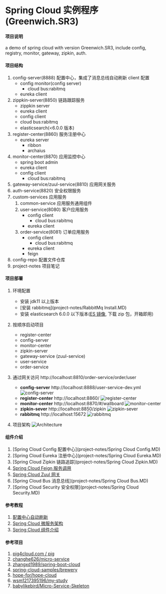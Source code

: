 Spring Cloud 实例程序(Greenwich.SR3)
===

#### 项目说明
a demo of spring cloud with version Greenwich.SR3, include config, registry, monitor, gateway, zipkin, auth.

#### 项目结构
1. config-server(8888) 配置中心，集成了消息总线自动刷新 client 配置
    - config monitor(config server)
        - cloud bus:rabitmq
    - eureka client
2. zippkin-server(8850) 链路跟踪服务
    - zippkin server
    - eureka client
    - config client
    - cloud bus:rabitmq
    - elasticsearch(<6.0.0 版本)
3. register-center(8860) 服务注册中心
    - eureka server
      - ribbon
      - archaius
4. monitor-center(8870) 应用监控中心
    - spring boot admin
    - eureka client
    - config client
        - cloud bus:rabitmq
5. gateway-service/zuul-service(8810) 应用网关服务
6. auth-service(8820) 安全权限服务
7. custom-services 应用服务
    1. common-service 应用服务通用组件
    2. user-service(8080) 客户应用服务
       - config client
           - cloud bus:rabitmq
       - eureka client
    3. order-service(8081) 订单应用服务
       - config client
           - cloud bus:rabitmq
       - eureka client
       - feign
8. config-repo 配置文件仓库
9. project-notes 项目笔记

    
#### 项目部署
1. 环境配置
    - 安装 jdk11 以上版本
    - [安装 rabbitmq](project-notes/RabbitMq Install.MD) 
    - 安装 elasticsearch 6.0.0 以下版本([ES 镜像](https://thans.cn/mirror/elasticsearch.html), 下载 zip 包，开箱即用) 
2. 按顺序启动项目
    - register-center
    - config-server
    - monitor-center
    - zipkin-server
    - gateway-service (zuul-service)
    - user-service
    - order-service
3. 通过网关访问 http://localhost:8810/order-service/order/user
    - **config-server** http://localhost:8888/user-service-dev.yml
    ![config-server](project-notes/resources/config-server-show.png)
    - **register-center** http://localhost:8860/
    ![register-center](project-notes/resources/register-center-show.jpg)
    - **monitor-center** http://localhost:8870/#/wallboard
    ![monitor-center](project-notes/resources/monitor-center-show.png)
    - **zipkin-sever** http://localhost:8850/zipkin
    ![zipkin-sever](project-notes/resources/zipkin-server-show.png)
    - **rabbitmq** http://localhost:15672
    ![rabbitmq](project-notes/resources/rabbitmq-show.png)

2. 项目架构
![Architecture](project-notes/resources/architecture.png)

#### 组件介绍
1. [Spring Cloud Config 配置中心](project-notes/Spring Cloud Config.MD)
2. [Spring Cloud Eureka 注册中心](project-notes/Spring Cloud Eureka.MD)
3. [Spring Cloud Zipkin 链路追踪](project-notes/Spring Cloud Zipkin.MD)
4. [Spring Cloud Feign 服务调用](project-notes/Spring-Cloud-Feign.MD)
5. [Spring Cloud Zuul 网关](project-notes/Spring-Cloud-Zuul.MD)
6. [Spring Cloud Bus 消息总线](project-notes/Spring Cloud Bus.MD)
7. [Spring Cloud Security 安全权限](project-notes/Spring Cloud Security.MD)

#### 参考教程
1. [配置中心自动刷新](https://blog.csdn.net/wtdm_160604/article/details/83720391)
2. [Spring Cloud 微服务架构](https://www.cnblogs.com/edisonchou/p/java_spring_cloud_foundation_sample_list.html)
3. [Spring Cloud 组件介绍](https://www.jianshu.com/p/d5a69eecbfb2)                     

#### 参考项目
1. [pig4cloud.com / pig](https://gitee.com/log4j/pig)
2. [changhe626/micro-service](https://github.com/changhe626/micro-service)
3. [zhangxd1989/spring-boot-cloud](https://github.com/zhangxd1989/spring-boot-cloud)
4. [spring-cloud-samples/brewery](https://github.com/spring-cloud-samples/brewery)
5. [hope-for/hope-cloud](https://github.com/hope-for/hope-cloud)
6. [wsm1217395196/my-study](https://github.com/wsm1217395196/my-study)
7. [babylikebird/Micro-Service-Skeleton](https://github.com/babylikebird/Micro-Service-Skeleton/blob/v2.0)




